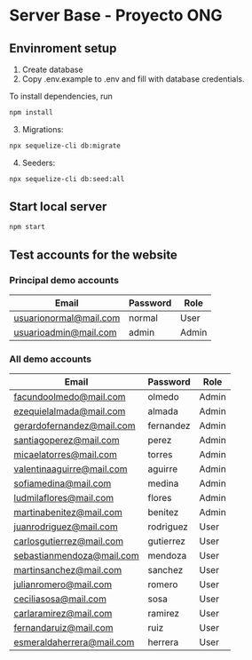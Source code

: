 # Server Base - Proyecto ONG


## Envinroment setup

1) Create database
2) Copy .env.example to .env and fill with database credentials.

To install dependencies, run
``` bash
npm install
```

3) Migrations:
``` bash
npx sequelize-cli db:migrate
```

4) Seeders:
``` bash
npx sequelize-cli db:seed:all
```

## Start local server

``` bash
npm start
```

## Test accounts for the website
### Principal demo accounts
| Email | Password | Role |
| ------------- | ------------- | ------------- |
| usuarionormal@mail.com  | normal | User
| usuarioadmin@mail.com  | admin | Admin 

### All demo accounts
| Email | Password | Role |
| ------------- | ------------- | ------------- |
| facundoolmedo@mail.com| olmedo | Admin |
| ezequielalmada@mail.com| almada | Admin|
| gerardofernandez@mail.com| fernandez | Admin|
| santiagoperez@mail.com| perez | Admin|
| micaelatorres@mail.com| torres | Admin|
| valentinaaguirre@mail.com| aguirre | Admin|
| sofiamedina@mail.com| medina | Admin|
| ludmilaflores@mail.com| flores | Admin|
| martinabenitez@mail.com| benitez | Admin|
| juanrodriguez@mail.com| rodriguez | User |
| carlosgutierrez@mail.com| gutierrez | User|
| sebastianmendoza@mail.com| mendoza | User|
| martinsanchez@mail.com| sanchez| User|
| julianromero@mail.com| romero | User|
| ceciliasosa@mail.com| sosa | User|
| carlaramirez@mail.com| ramirez | User|
| fernandaruiz@mail.com| ruiz | User|
| esmeraldaherrera@mail.com| herrera | User|